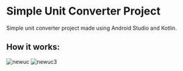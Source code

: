 # Simple Unit Converter Project

Simple unit converter project made using Android Studio and Kotlin.

## How it works:

![newuc](https://github.com/user-attachments/assets/854b22a0-1233-4f30-8bc6-4b4bdb875d3d)
![newuc3](https://github.com/user-attachments/assets/3257afdf-d0e7-407c-bffd-dc79a9ad0615)
